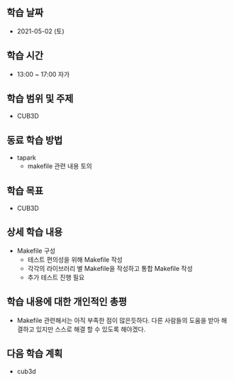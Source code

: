 학습 날짜
---
+ 2021-05-02 (토)

학습 시간
---
+ 13:00 ~ 17:00 자가

학습 범위 및 주제
---
+ CUB3D

동료 학습 방법
---
+ tapark
    + makefile 관련 내용 토의

학습 목표
---
+ CUB3D

상세 학습 내용
---
+ Makefile 구성
    + 테스트 편의성을 위해 Makefile 작성
    + 각각의 라이브러리 별 Makefile을 작성하고 통합 Makefile 작성
    + 추가 테스트 진행 필요

학습 내용에 대한 개인적인 총평
---
+ Makefile 관련해서는 아직 부족한 점이 많은듯하다. 다른 사람들의 도움을 받아 해결하고 있지만 스스로 해결 할 수 있도록 해야겠다.

다음 학습 계획
---
+ cub3d